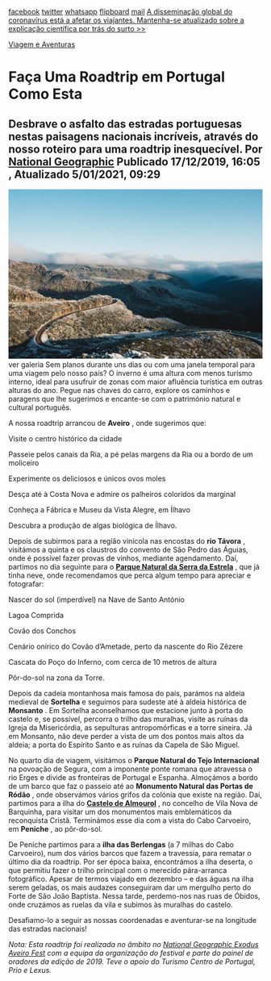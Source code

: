 [facebook](https://www.facebook.com/sharer/sharer.php?u=https%3A%2F%2Fwww.natgeo.pt%2Fviagem-e-aventuras%2F2019%2F12%2Ffaca-uma-roadtrip-em-portugal-como-esta) [twitter](https://twitter.com/share?url=https%3A%2F%2Fwww.natgeo.pt%2Fviagem-e-aventuras%2F2019%2F12%2Ffaca-uma-roadtrip-em-portugal-como-esta&via=natgeo&text=Fa%C3%A7a%20Uma%20Roadtrip%20em%20Portugal%20Como%20Esta) [whatsapp](https://web.whatsapp.com/send?text=https%3A%2F%2Fwww.natgeo.pt%2Fviagem-e-aventuras%2F2019%2F12%2Ffaca-uma-roadtrip-em-portugal-como-esta) [flipboard](https://share.flipboard.com/bookmarklet/popout?v=2&title=Fa%C3%A7a%20Uma%20Roadtrip%20em%20Portugal%20Como%20Esta&url=https%3A%2F%2Fwww.natgeo.pt%2Fviagem-e-aventuras%2F2019%2F12%2Ffaca-uma-roadtrip-em-portugal-como-esta) [mail](mailto:?subject=NatGeo&body=https%3A%2F%2Fwww.natgeo.pt%2Fviagem-e-aventuras%2F2019%2F12%2Ffaca-uma-roadtrip-em-portugal-como-esta%20-%20Fa%C3%A7a%20Uma%20Roadtrip%20em%20Portugal%20Como%20Esta) [A disseminação global do coronavírus está a afetar os viajantes. Mantenha-se atualizado sobre a explicação científica por trás do surto >>](https://www.natgeo.pt/coronavirus) 

[Viagem e Aventuras](https://www.natgeo.pt/viagem-e-aventuras) 
# Faça Uma Roadtrip em Portugal Como Esta 
## Desbrave o asfalto das estradas portuguesas nestas paisagens nacionais incríveis, através do nosso roteiro para uma roadtrip inesquecível. Por [National Geographic](https://www.natgeo.pt/autor/national-geographic) Publicado 17/12/2019, 16:05 , Atualizado 5/01/2021, 09:29 
![Uma das estradas que atravessa o Parque Natural da Serra da Estrela.](img/files_styles_image_00_public_exodus_01_roadtrip_fotografamos_day_0_of_0_large.jpg)
ver galeria Sem planos durante uns dias ou com uma janela temporal para uma viagem pelo nosso país? O inverno é uma altura com menos turismo interno, ideal para usufruir de zonas com maior afluência turística em outras alturas do ano. Pegue nas chaves do carro, explore os caminhos e paragens que lhe sugerimos e encante-se com o património natural e cultural português. 

A nossa roadtrip arrancou de **Aveiro** , onde sugerimos que: 

Visite o centro histórico da cidade 

Passeie pelos canais da Ria, a pé pelas margens da Ria ou a bordo de um moliceiro 

Experimente os deliciosos e únicos ovos moles 

Desça até à Costa Nova e admire os palheiros coloridos da marginal 

Conheça a Fábrica e Museu da Vista Alegre, em Ílhavo 

Descubra a produção de algas biológica de Ílhavo. 

Depois de subirmos para a região vinícola nas encostas do **rio Távora** , visitámos a quinta e os claustros do convento de São Pedro das Águias, onde é possível fazer provas de vinhos, mediante agendamento. Daí, partimos no dia seguinte para o **[Parque Natural da Serra da Estrela](https://www.natgeo.pt/viagem-e-aventuras/2018/12/natal-na-serra-da-estrela-preparado-para-um-natal-branco)** , que já tinha neve, onde recomendamos que perca algum tempo para apreciar e fotografar: 

Nascer do sol (imperdível) na Nave de Santo António 

Lagoa Comprida 

Covão dos Conchos 

Cenário onírico do Covão d’Ametade, perto da nascente do Rio Zêzere 

Cascata do Poço do Inferno, com cerca de 10 metros de altura 

Pôr-do-sol na zona da Torre. 

Depois da cadeia montanhosa mais famosa do país, parámos na aldeia medieval de **Sortelha** e seguimos para sudeste até à aldeia histórica de **Monsanto** . Em Sortelha aconselhamos que estacione junto à porta do castelo e, se possível, percorra o trilho das muralhas, visite as ruínas da Igreja da Misericórdia, as sepulturas antropomórficas e a torre sineira. Já em Monsanto, não deve perder a vista de um dos pontos mais altos da aldeia; a porta do Espírito Santo e as ruínas da Capela de São Miguel. 

No quarto dia de viagem, visitámos o **Parque Natural do Tejo Internacional** na povoação de Segura, com a imponente ponte romana que atravessa o rio Erges e divide as fronteiras de Portugal e Espanha. Almoçámos a bordo de um barco que faz o passeio até ao **Monumento Natural das Portas de Ródão** , onde observámos vários grifos da colónia que existe na região. Daí, partimos para a ilha do **[Castelo de Almourol](https://www.natgeo.pt/viagem-e-aventuras/2019/03/castelos-de-portugal-revisitamos-o-passado-em-almourol)** , no concelho de Vila Nova de Barquinha, para visitar um dos monumentos mais emblemáticos da reconquista Cristã. Terminámos esse dia com a vista do Cabo Carvoeiro, em **Peniche** , ao pôr-do-sol. 

De Peniche partimos para a **ilha das Berlengas** (a 7 milhas do Cabo Carvoeiro), num dos vários barcos que fazem a travessia, para rematar o último dia da roadtrip. Por ser época baixa, encontrámos a ilha deserta, o que permitiu fazer o trilho principal com o merecido pára-arranca fotográfico. Apesar de termos viajado em dezembro – e das águas na ilha serem geladas, os mais audazes conseguiram dar um mergulho perto do Forte de São João Baptista. Nessa tarde, perdemo-nos nas ruas de Óbidos, onde cruzámos as ruelas da vila e subimos às muralhas do castelo. 

Desafiamo-lo a seguir as nossas coordenadas e aventurar-se na longitude das estradas nacionais! 

_Nota: Esta roadtrip foi realizada no âmbito no [National Geographic Exodus Aveiro Fest](https://www.natgeo.pt/exodus) com a equipa da organização do festival e parte do painel de oradores da edição de 2019. Teve o apoio do Turismo Centro de Portugal, Prio e Lexus._ 

